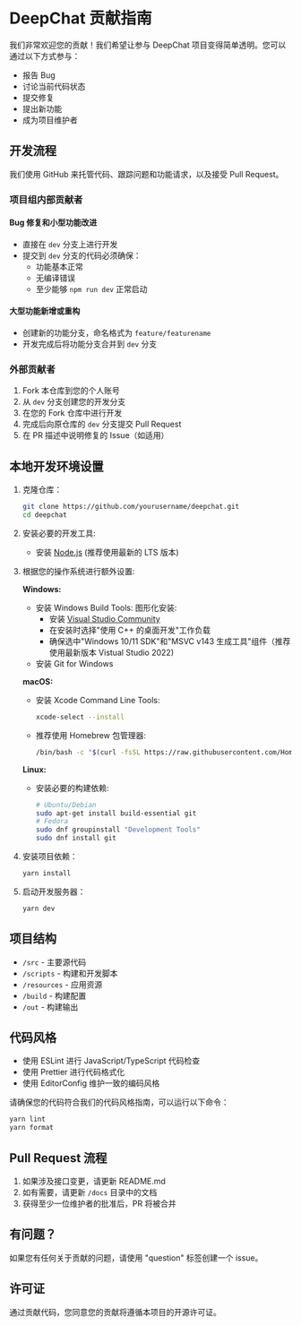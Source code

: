 # DeepChat 贡献指南

我们非常欢迎您的贡献！我们希望让参与 DeepChat 项目变得简单透明。您可以通过以下方式参与：

- 报告 Bug
- 讨论当前代码状态
- 提交修复
- 提出新功能
- 成为项目维护者

## 开发流程

我们使用 GitHub 来托管代码、跟踪问题和功能请求，以及接受 Pull Request。

### 项目组内部贡献者

#### Bug 修复和小型功能改进

- 直接在 `dev` 分支上进行开发
- 提交到 `dev` 分支的代码必须确保：
  - 功能基本正常
  - 无编译错误
  - 至少能够 `npm run dev` 正常启动

#### 大型功能新增或重构

- 创建新的功能分支，命名格式为 `feature/featurename`
- 开发完成后将功能分支合并到 `dev` 分支

### 外部贡献者

1. Fork 本仓库到您的个人账号
2. 从 `dev` 分支创建您的开发分支
3. 在您的 Fork 仓库中进行开发
4. 完成后向原仓库的 `dev` 分支提交 Pull Request
5. 在 PR 描述中说明修复的 Issue（如适用）

## 本地开发环境设置

1. 克隆仓库：

   ```bash
   git clone https://github.com/yourusername/deepchat.git
   cd deepchat
   ```

2. 安装必要的开发工具:

   - 安装 [Node.js](https://nodejs.org/) (推荐使用最新的 LTS 版本)

3. 根据您的操作系统进行额外设置:

   **Windows:**

   - 安装 Windows Build Tools:
     图形化安装:
     - 安装 [Visual Studio Community](https://visualstudio.microsoft.com/vs/community/)
     - 在安装时选择"使用 C++ 的桌面开发"工作负载
     - 确保选中"Windows 10/11 SDK"和"MSVC v143 生成工具"组件（推荐使用最新版本 Vistual Studio 2022)
   - 安装 Git for Windows

   **macOS:**

   - 安装 Xcode Command Line Tools:
     ```bash
     xcode-select --install
     ```
   - 推荐使用 Homebrew 包管理器:
     ```bash
     /bin/bash -c "$(curl -fsSL https://raw.githubusercontent.com/Homebrew/install/HEAD/install.sh)"
     ```

   **Linux:**

   - 安装必要的构建依赖:
     ```bash
     # Ubuntu/Debian
     sudo apt-get install build-essential git
     # Fedora
     sudo dnf groupinstall "Development Tools"
     sudo dnf install git
     ```

4. 安装项目依赖：

   ```bash
   yarn install
   ```

5. 启动开发服务器：
   ```bash
   yarn dev
   ```

## 项目结构

- `/src` - 主要源代码
- `/scripts` - 构建和开发脚本
- `/resources` - 应用资源
- `/build` - 构建配置
- `/out` - 构建输出

## 代码风格

- 使用 ESLint 进行 JavaScript/TypeScript 代码检查
- 使用 Prettier 进行代码格式化
- 使用 EditorConfig 维护一致的编码风格

请确保您的代码符合我们的代码风格指南，可以运行以下命令：

```bash
yarn lint
yarn format
```

## Pull Request 流程

1. 如果涉及接口变更，请更新 README.md
2. 如有需要，请更新 `/docs` 目录中的文档
3. 获得至少一位维护者的批准后，PR 将被合并

## 有问题？

如果您有任何关于贡献的问题，请使用 "question" 标签创建一个 issue。

## 许可证

通过贡献代码，您同意您的贡献将遵循本项目的开源许可证。
